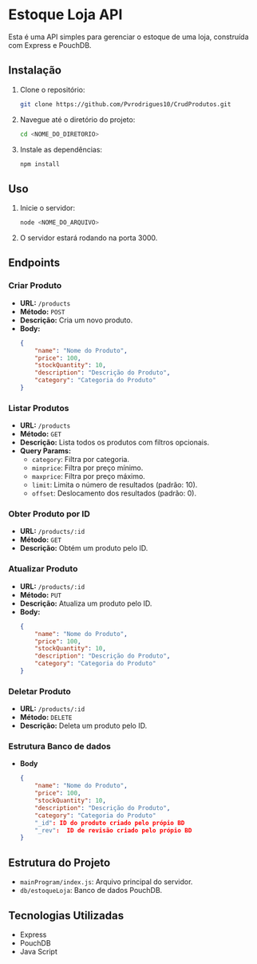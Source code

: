 # Estoque Loja API

Esta é uma API simples para gerenciar o estoque de uma loja, construída com Express e PouchDB.

## Instalação

1. Clone o repositório:
    ```bash
    git clone https://github.com/Pvrodrigues10/CrudProdutos.git
    ```
2. Navegue até o diretório do projeto:
    ```bash
    cd <NOME_DO_DIRETORIO>
    ```
3. Instale as dependências:
    ```bash
    npm install
    ```

## Uso

1. Inicie o servidor:
    ```bash
    node <NOME_DO_ARQUIVO>
    ```
2. O servidor estará rodando na porta 3000.

## Endpoints

### Criar Produto

- **URL:** `/products`
- **Método:** `POST`
- **Descrição:** Cria um novo produto.
- **Body:**
    ```json
    {
        "name": "Nome do Produto",
        "price": 100,
        "stockQuantity": 10,
        "description": "Descrição do Produto",
        "category": "Categoria do Produto"
    }
    ```

### Listar Produtos

- **URL:** `/products`
- **Método:** `GET`
- **Descrição:** Lista todos os produtos com filtros opcionais.
- **Query Params:**
    - `category`: Filtra por categoria.
    - `minprice`: Filtra por preço mínimo.
    - `maxprice`: Filtra por preço máximo.
    - `limit`: Limita o número de resultados (padrão: 10).
    - `offset`: Deslocamento dos resultados (padrão: 0).

### Obter Produto por ID

- **URL:** `/products/:id`
- **Método:** `GET`
- **Descrição:** Obtém um produto pelo ID.

### Atualizar Produto

- **URL:** `/products/:id`
- **Método:** `PUT`
- **Descrição:** Atualiza um produto pelo ID.
- **Body:**
    ```json
    {
        "name": "Nome do Produto",
        "price": 100,
        "stockQuantity": 10,
        "description": "Descrição do Produto",
        "category": "Categoria do Produto"
    }
    ```

### Deletar Produto

- **URL:** `/products/:id`
- **Método:** `DELETE`
- **Descrição:** Deleta um produto pelo ID.

### Estrutura Banco de dados

- **Body**
  ```json
  {
      "name": "Nome do Produto",
      "price": 100,
      "stockQuantity": 10,
      "description": "Descrição do Produto",
      "category": "Categoria do Produto"
      "_id": ID do produto criado pelo própio BD
      "_rev":  ID de revisão criado pelo própio BD
  }

## Estrutura do Projeto

- `mainProgram/index.js`: Arquivo principal do servidor.
- `db/estoqueLoja`: Banco de dados PouchDB.

## Tecnologias Utilizadas

- Express
- PouchDB
- Java Script
